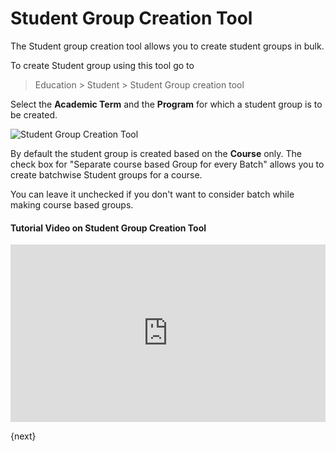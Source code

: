 # Student Group Creation Tool

The Student group creation tool allows you to create student groups in bulk. 

To create Student group using this tool go to 

> Education > Student > Student Group creation tool

Select the **Academic Term** and the **Program** for which a student group is to be created. 

<img class="screenshot" alt="Student Group Creation Tool" src="/docs/assets/img/education/student/student-group-creation-tool.gif">

By default the student group is created based on the **Course** only. The check box for "Separate course based Group for every Batch" allows you to create batchwise Student groups for a course.

You can leave it unchecked if you don't want to consider batch while making course based groups.

#### Tutorial Video on Student Group Creation Tool



<style>.embed-container { position: relative; padding-bottom: 56.25%; height: 0; overflow: hidden; max-width: 100%; } .embed-container iframe, .embed-container object, .embed-container embed { position: absolute; top: 0; left: 0; width: 100%; height: 100%; }
</style>

<div class='embed-container'>
    <iframe src='https://www.youtube.com/embed/5K_smeeE1Q4?start=108' frameborder='0' allowfullscreen>
    </iframe>
</div>


{next}